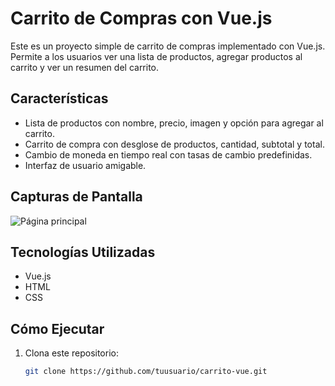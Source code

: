 # Carrito de Compras con Vue.js

Este es un proyecto simple de carrito de compras implementado con Vue.js. Permite a los usuarios ver una lista de productos, agregar productos al carrito y ver un resumen del carrito.

## Características

- Lista de productos con nombre, precio, imagen y opción para agregar al carrito.
- Carrito de compra con desglose de productos, cantidad, subtotal y total.
- Cambio de moneda en tiempo real con tasas de cambio predefinidas.
- Interfaz de usuario amigable.

## Capturas de Pantalla

![Página principal](screenshot.png)

## Tecnologías Utilizadas

- Vue.js
- HTML
- CSS

## Cómo Ejecutar

1. Clona este repositorio:

   ```bash
   git clone https://github.com/tuusuario/carrito-vue.git
